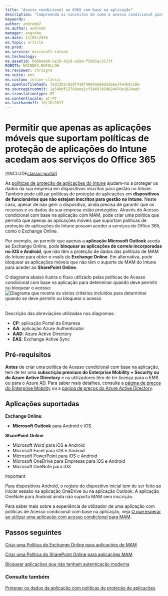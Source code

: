 ```yaml
---
title: "Acesso condicional ao 0365 com base na aplicação"
description: "Compreenda os conceitos de como o acesso condicional para MAM pode ajudar a controlar as aplicações que têm acesso aos serviços do O365."
keywords: 
author: andredm7
ms.author: andredm
manager: angrobe
ms.date: 12/05/2016
ms.topic: article
ms.prod: 
ms.service: microsoft-intune
ms.technology: 
ms.assetid: bd6bee60-5e39-42c8-a2e9-f5865ac3573f
ROBOTS: NOINDEX,NOFOLLOW
ms.reviewer: chrisgre
ms.suite: ems
ms.custom: intune-classic
ms.openlocfilehash: 7ad33ba7020f418f4894a689d5d66a74e4b8c10e
ms.sourcegitcommit: 1a54bdf22786aea1cf1b497d54024470e1024aeb
ms.translationtype: HT
ms.contentlocale: pt-PT
ms.lasthandoff: 10/10/2017
---
```

# <a name="allow-only-mobile-apps-that-support-intune-app-protection-policies-to-access-office-365-services"></a>Permitir que apenas as aplicações móveis que suportam políticas de proteção de aplicações do Intune acedam aos serviços do Office 365

[!INCLUDE[classic-portal](../includes/classic-portal.md)]

As [políticas de proteção de aplicações do Intune](protect-apps-and-data-with-microsoft-intune.md) ajudam-no a proteger os dados da sua empresa em dispositivos inscritos para gestão no Intune. Também pode utilizar políticas de proteção de aplicações em **dispositivos de funcionários que não estejam inscritos para gestão no Intune**.  Neste caso, apesar de não gerir o dispositivo, ainda precisa de garantir que os recursos e os dados da sua empresa estão protegidos. Através do Acesso condicional com base na aplicação com MAM, pode criar uma política que permita que apenas as aplicações móveis que suportam políticas de proteção de aplicações do Intune possam aceder a serviços do Office 365, como o Exchange Online.

Por exemplo, ao permitir que apenas a **aplicação Microsoft Outlook** aceda ao Exchange Online, pode **bloquear as aplicações de correio incorporadas no iOS e Android**, que não têm a proteção de dados das políticas de MAM do Intune para obter e-mails do **Exchange Online**. Em alternativa, pode bloquear as aplicações móveis que não têm o suporte de MAM do Intune para aceder ao **SharePoint Online**.

O diagrama abaixo ilustra o fluxo utilizado pelas políticas de Acesso condicional com base na aplicação para determinar quando deve permitir ou bloquear o acesso: ![Diagrama que mostra os vários critérios incluídos para determinar quando se deve permitir ou bloquear o acesso ](../media/mam-ca-decision-flow_simple.png).

Descrição das abreviações utilizadas nos diagramas:
* **CP**: aplicação Portal da Empresa
* **AA**: aplicação Azure Authenticator
* **AAD**: Azure Active Directory
* **EAS**: Exchange Active Sync

## <a name="prerequisites"></a>Pré-requisitos
**Antes** de criar uma política de Acesso condicional com base na aplicação, tem de ter uma **subscrição premium do Enterprise Mobility + Security ou do Azure Active Directory** e os utilizadores têm de ter licença para o EMS ou para o Azure AD. Para saber mais detalhes, consulte a [página de preços do Enterprise Mobility](https://www.microsoft.com/cloud-platform/enterprise-mobility-pricing) ou a [página de preços do Azure Active Directory](https://azure.microsoft.com/pricing/details/active-directory/).


## <a name="supported-apps"></a>Aplicações suportadas
**Exchange Online**:
* **Microsoft Outlook** para Android e iOS.

**SharePoint Online**
* Microsoft Word para iOS e Android
* Microsoft Excel para iOS e Android
* Microsoft PowerPoint para iOS e Android
* Microsoft OneDrive para Empresas para iOS e Android
* Microsoft OneNote para iOS

>[!IMPORTANT]
>Para dispositivos Android, o registo do dispositivo inicial tem de ser feito ao iniciar sessão na aplicação OneDrive ou na aplicação Outlook. A aplicação OneNote para Android ainda não suporta MAM sem inscrição.

Para saber mais sobre a experiência de utilizador de uma aplicação com políticas de Acesso condicional com base na aplicação, veja [O que esperar ao utilizar uma aplicação com acesso condicional para MAM](use-apps-with-mam-ca.md).


## <a name="next-steps"></a>Passos seguintes
[Criar uma Política do Exchange Online para aplicações de MAM](mam-ca-for-exchange-online.md)

[Criar uma Política do SharePoint Online para aplicações MAM](mam-ca-for-sharepoint-online.md)

[Bloquear aplicações que não tenham autenticação moderna](block-apps-with-no-modern-authentication.md)

### <a name="see-also"></a>Consulte também

[Proteger os dados da aplicação com políticas de proteção de aplicações](protect-app-data-using-mobile-app-management-policies-with-microsoft-intune.md)
